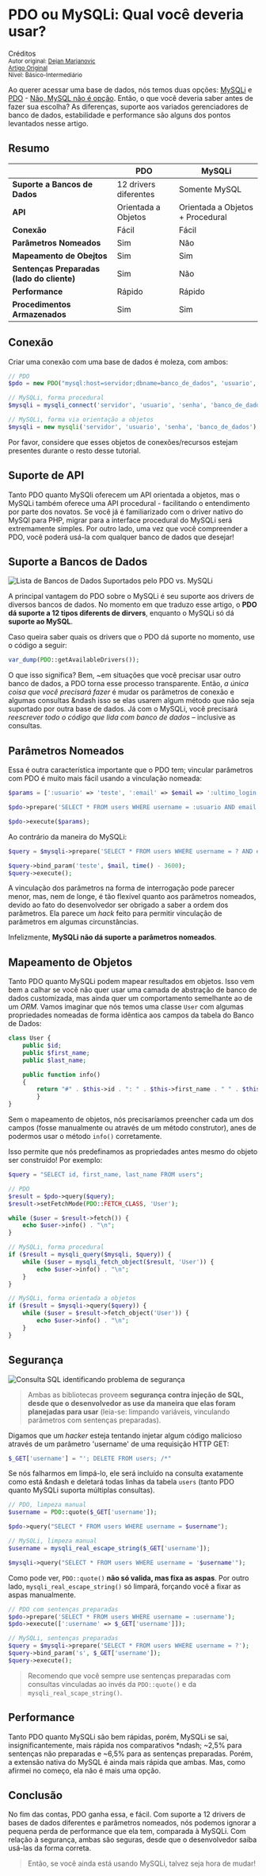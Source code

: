 PDO ou  MySQLi: Qual você deveria usar?
==============================================
Créditos<br/>
<small>Autor original: [Dejan Marjanovic](https://tutsplus.com/authors/dejan-marjanovic)<br/>[Artigo Original](https://code.tutsplus.com/tutorials/pdo-vs-mysqli-which-should-you-use--net-24059)<br/>Nível: Básico-Intermediário</small>

Ao querer acessar uma base de dados, nós temos duas opções: [MySQLi](http://www.php.net/manual/en/book.mysqli.php) e [PDO](http://www.php.net/manual/en/book.mysqli.php) - [Não, MySQL não é opção](http://php.net/manual/en/migration55.deprecated.php). Então, o que você deveria saber antes de fazer sua escolha? As diferenças, suporte aos variados gerenciadores de banco de dados, estabilidade e performance são alguns dos pontos levantados nesse artigo.

## Resumo
| |PDO|MySQLi|
|------|------|------|
|**Suporte a Bancos de Dados**|12 drivers diferentes|Somente MySQL|
|**API**|Orientada a Objetos|Orientada a Objetos + Procedural|
|**Conexão**|Fácil|Fácil|
|**Parâmetros Nomeados**|Sim|Não|
|**Mapeamento de Obejtos**|Sim|Sim|
|**Sentenças Preparadas (lado do cliente)**|Sim|Não|
|**Performance**|Rápido|Rápido|
|**Procedimentos Armazenados**|Sim|Sim|

## Conexão
Criar uma conexão com uma base de dados é moleza, com ambos:

```php
// PDO
$pdo = new PDO("mysql:host=servidor;dbname=banco_de_dados", 'usuario', 'senha');

// MySQLi, forma procedural
$mysqli = mysqli_connect('servidor', 'usuario', 'senha', 'banco_de_dados');

// MySQLi, forma via orientação a objetos
$mysqli = new mysqli('servidor', 'usuario', 'senha', 'banco_de_dados');
```

Por favor, considere que esses objetos de conexões/recursos estejam presentes durante o resto desse tutorial.

## Suporte de API
Tanto PDO quanto MySQli oferecem um API orientada a objetos, mas o MySQLi também oferece uma API procedural - facilitando o entendimento por parte dos novatos. Se você já é familiarizado com o driver nativo do MySQl para PHP, migrar para a interface procedural do MySQLi será extremamente simples. Por outro lado, uma vez que você compreender a PDO, você poderá usá-la com qualquer banco de dados que desejar!

## Suporte a Bancos de Dados
![Lista de Bancos de Dados Suportados pelo PDO vs. MySQLi](https://cdn.tutsplus.com/net/uploads/legacy/2013_phpvsmysqli/tutorial_3.png "Lista de Bancos de Dados Suportados pelo PDO vs. MySQLi")

A principal vantagem do PDO sobre o MySQLi é seu suporte aos drivers de diversos bancos de dados. No momento em que traduzo esse artigo, o **PDO dá suporte a 12 tipos diferents de dirvers**, enquanto o MySQLi só dá **suporte ao MySQL**.

Caso queira saber quais os drivers que o PDO dá suporte no momento, use o código a seguir:

```php
var_dump(PDO::getAvailableDrivers());
```
O que isso significa? Bem, ~em situações que você precisar usar outro banco de dados, a PDO torna esse processo transparente. Então, *a única coisa que você precisará fazer* é mudar os parâmetros de conexão e algumas consultas &ndash isso se elas usarem algum método que não seja suportado por outra base de dados. Já com o MySQLi, você precisará *reescrever todo o código que lida com banco de dados* &ndash; inclusive as consultas.

## Parâmetros Nomeados
Essa é outra característica importante que o PDO tem; vincular parâmetros com PDO é muito mais fácil usando a vinculação nomeada:

```php
$params = [':usuario' => 'teste', ':email' => $email => ':ultimo_login' => time() - 3600];

$pdo->prepare('SELECT * FROM users WHERE username = :usuario AND email = :email AND las_login = :ultimo_login');

$pdo->execute($params);
```

Ao contrário da maneira do MySQLi:

```php
$query = $mysqli->prepare('SELECT * FROM users WHERE username = ? AND email = ? AND lasT_login = ?');

$query->bind_param('teste', $mail, time() - 3600);
$query->execute();
```

A vinculação dos parâmetros na forma de interrogação pode parecer menor, mas, nem de longe, é tão flexível quanto aos parâmetros nomeados, devido ao fato do desenvolvedor ser obrigado a saber a ordem dos parâmetros. Ela parece um *hack* feito para permitir vinculação de parâmetros em algumas circunstâncias.

Infelizmente, **MySQLi não dá suporte a parâmetros nomeados**.

## Mapeamento de Objetos
Tanto PDO quanto MySQLi podem mapear resultados em objetos. Isso vem bem a calhar se você não quer usar uma camada de abstração de banco de dados customizada, mas ainda quer um comportamento semelhante ao de um *ORM*. Vamos imaginar que nós temos uma classe `User` com algumas propriedades nomeadas de forma idêntica aos campos da tabela do Banco de Dados:

```php
class User {
	public $id;
	public $first_name;
	public $last_name;

	public function info()
	{
		return "#" . $this->id . ": " . $this->first_name . " " . $this->last_name;
		}
}
```

Sem o mapeamento de objetos, nós precisaríamos preencher cada um dos campos (fosse manualmente ou através de um método construtor), anes de podermos usar o método `info()` corretamente.

Isso permite que nós predefinamos as propriedades antes mesmo do objeto ser construído! Por exemplo:

```php
$query = "SELECT id, first_name, last_name FROM users";

// PDO
$result = $pdo->query($query);
$result->setFetchMode(PDO::FETCH_CLASS, 'User');

while ($user = $result->fetch()) {
	echo $user->info() . "\n";
}

// MySQLi, forma procedural
if ($result = mysqli_query($mysqli, $query)) {
	while ($user = mysqli_fetch_object($result, 'User')) {
		echo $user->info() . "\n";
	}
}

// MySQLi, forma orientada a objetos
if ($result = $mysqli->query($query)) {
	while ($user = $result->fetch_object('User')) {
		echo $user->info() . "\n";
	}
}
```

## Segurança
![Consulta SQL identificando problema de segurança](https://cdn.tutsplus.com/net/uploads/legacy/2013_phpvsmysqli/tutorial_1.png "Consulta SQL identificando problema de segurança")

> Ambas as bibliotecas proveem **segurança contra injeção de SQL, desde que o desenvolvedor as use da maneira que elas foram planejadas para usar** (leia-se: limpando variáveis, vinculando parâmetros com sentenças preparadas).

Digamos que um *hacker* esteja tentando injetar algum código malicioso através de um parâmetro 'username' de uma requisição HTTP GET:

```php
$_GET['username'] = "'; DELETE FROM users; /*"
```

Se nós falharmos em limpá-lo, ele será incluído na consulta exatamente como está &ndash e deletará todas linhas da tabela `users` (tanto PDO quanto MySQLi suporta múltiplas consultas).

```php
// PDO, limpeza manual
$username = PDO::quote($_GET['username']);

$pdo->query("SELECT * FROM users WHERE username = $username");

// MySQLi, limpeza manual
$username = mysqli_real_escape_string($_GET['username']);

$mysqli->query("SELECT * FROM users WHERE username = '$username'");
```

Como pode ver, `PDO::quote()` **não só valida, mas fixa as aspas**. Por outro lado, `mysqli_real_escape_string()` só limpará, forçando você a fixar as aspas manualmente.

```php
// PDO com sentenças preparadas
$pdo->prepare('SELECT * FROM users WHERE username = :username');
$pdo->execute([':username' => $_GET['username']]);

// MySQLi, sentenças preparadas
$query = $mysqli->prepare('SELECT * FROM users WHERE username = ?');
$query->bind_param('s', $_GET['username']);
$query->execute();
```

> Recomendo que você sempre use sentenças preparadas com consultas vinculadas ao invés da `PDO::quote()` e da `mysqli_real_scape_string()`.

## Performance
Tanto PDO quanto MySQLi são bem rápidas, porém, MySQLi se sai, insignificantemente, mais rápida nos comparativos *ndash; ~2,5% para sentenças não preparadas e ~6,5% para as sentenças preparadas. Porém, a extensão nativa do MySQL é ainda mais rápida que ambas. Mas, como afirmei no começo, ela não é mais uma opção.

## Conclusão
No fim das contas, PDO ganha essa, e fácil. Com suporte a 12 drivers de bases de dados diferentes e parâmetros nomeados, nós podemos ignorar a pequena perda de performance que ela tem, comparada à MySQLi. Com relação à segurança, ambas são seguras, desde que o desenvolvedor saiba usá-las da forma correta.

> Então, se você ainda está usando MySQLi, talvez seja hora de mudar!